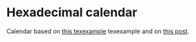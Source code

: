 Hexadecimal calendar
====================

Calendar based on [this texexample](http://www.texample.net/tikz/examples/foldable-dodecahedron-with-calendar/)
texexample and on [this post](http://habrahabr.ru/post/207962/).
